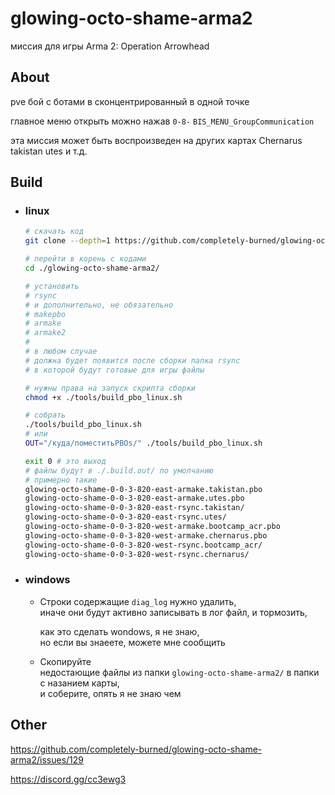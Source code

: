 glowing-octo-shame-arma2
==============================
миссия для игры Arma 2: Operation Arrowhead

## About
pve бой с ботами в сконцентрированный в одной точке

главное меню открыть можно нажав `0-8-` `BIS_MENU_GroupCommunication`

эта миссия может быть воспроизведен на других картах Chernarus takistan utes и т.д.

## Build
 - ### linux
      ```bash
      # скачать код
      git clone --depth=1 https://github.com/completely-burned/glowing-octo-shame-arma2.git
      
      # перейти в корень с кодами
      cd ./glowing-octo-shame-arma2/

      # установить 
      # rsync
      # и дополнительно, не обязательно
      # makepbo
      # armake
      # armake2
      # 
      # в любом случае 
      # должна будет появится после сборки папка rsync
      # в которой будут готовые для игры файлы

      # нужны права на запуск скрипта сборки
      chmod +x ./tools/build_pbo_linux.sh

      # собрать
      ./tools/build_pbo_linux.sh
      # или 
      OUT="/куда/поместитьPBOs/" ./tools/build_pbo_linux.sh
      
      exit 0 # это выход
      # файлы будут в ./.build.out/ по умолчанию
      # примерно такие
      glowing-octo-shame-0-0-3-820-east-armake.takistan.pbo
      glowing-octo-shame-0-0-3-820-east-armake.utes.pbo
      glowing-octo-shame-0-0-3-820-east-rsync.takistan/
      glowing-octo-shame-0-0-3-820-east-rsync.utes/
      glowing-octo-shame-0-0-3-820-west-armake.bootcamp_acr.pbo
      glowing-octo-shame-0-0-3-820-west-armake.chernarus.pbo
      glowing-octo-shame-0-0-3-820-west-rsync.bootcamp_acr/
      glowing-octo-shame-0-0-3-820-west-rsync.chernarus/
      ```
 - ### windows
   - Строки содержащие `diag_log` нужно удалить,  
     иначе они будут активно записывать в лог файл, и тормозить,  
   
     как это сделать wondows, я не знаю,  
     но если вы знаеете, можете мне сообщить  
   
   - Скопируйте  
     недостающие файлы из папки `glowing-octo-shame-arma2/` в папки с назанием карты,  
     и соберите, опять я не знаю чем

## Other

https://github.com/completely-burned/glowing-octo-shame-arma2/issues/129

https://discord.gg/cc3ewg3
